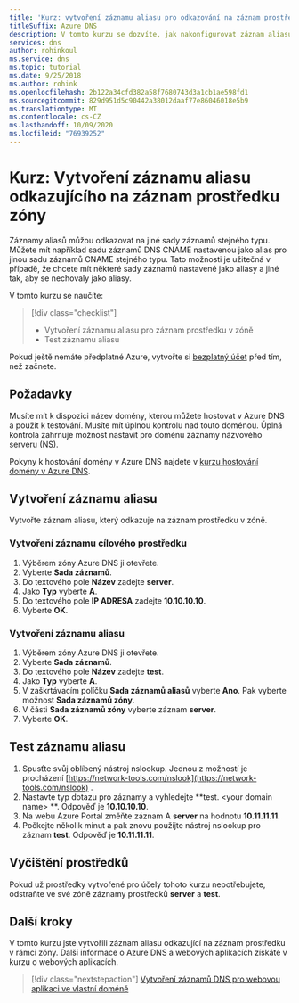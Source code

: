 ```yaml
---
title: 'Kurz: vytvoření záznamu aliasu pro odkazování na záznam prostředku v zóně'
titleSuffix: Azure DNS
description: V tomto kurzu se dozvíte, jak nakonfigurovat záznam aliasu Azure DNS tak, aby odkazoval na záznam prostředku v rámci zóny.
services: dns
author: rohinkoul
ms.service: dns
ms.topic: tutorial
ms.date: 9/25/2018
ms.author: rohink
ms.openlocfilehash: 2b122a34cfd382a58f7680743d3a1cb1ae598fd1
ms.sourcegitcommit: 829d951d5c90442a38012daaf77e86046018e5b9
ms.translationtype: MT
ms.contentlocale: cs-CZ
ms.lasthandoff: 10/09/2020
ms.locfileid: "76939252"
---
```

# <a name="tutorial-create-an-alias-record-to-refer-to-a-zone-resource-record"></a>Kurz: Vytvoření záznamu aliasu odkazujícího na záznam prostředku zóny

Záznamy aliasů můžou odkazovat na jiné sady záznamů stejného typu. Můžete mít například sadu záznamů DNS CNAME nastavenou jako alias pro jinou sadu záznamů CNAME stejného typu. Tato možnosti je užitečná v případě, že chcete mít některé sady záznamů nastavené jako aliasy a jiné tak, aby se nechovaly jako aliasy.

V tomto kurzu se naučíte:

> [!div class="checklist"]
> * Vytvoření záznamu aliasu pro záznam prostředku v zóně
> * Test záznamu aliasu


Pokud ještě nemáte předplatné Azure, vytvořte si [bezplatný účet](https://azure.microsoft.com/free/?WT.mc_id=A261C142F) před tím, než začnete.

## <a name="prerequisites"></a>Požadavky
Musíte mít k dispozici název domény, kterou můžete hostovat v Azure DNS a použít k testování. Musíte mít úplnou kontrolu nad touto doménou. Úplná kontrola zahrnuje možnost nastavit pro doménu záznamy názvového serveru (NS).

Pokyny k hostování domény v Azure DNS najdete v [kurzu hostování domény v Azure DNS](dns-delegate-domain-azure-dns.md).


## <a name="create-an-alias-record"></a>Vytvoření záznamu aliasu

Vytvořte záznam aliasu, který odkazuje na záznam prostředku v zóně.

### <a name="create-the-target-resource-record"></a>Vytvoření záznamu cílového prostředku
1. Výběrem zóny Azure DNS ji otevřete.
2. Vyberte **Sada záznamů**.
3. Do textového pole **Název** zadejte **server**.
4. Jako **Typ** vyberte **A**.
5. Do textového pole **IP ADRESA** zadejte **10.10.10.10**.
6. Vyberte **OK**.

### <a name="create-the-alias-record"></a>Vytvoření záznamu aliasu
1. Výběrem zóny Azure DNS ji otevřete.
2. Vyberte **Sada záznamů**.
3. Do textového pole **Název** zadejte **test**.
4. Jako **Typ** vyberte **A**.
5. V zaškrtávacím políčku **Sada záznamů aliasů** vyberte **Ano**. Pak vyberte možnost **Sada záznamů zóny**.
6. V části **Sada záznamů zóny** vyberte záznam **server**.
7. Vyberte **OK**.

## <a name="test-the-alias-record"></a>Test záznamu aliasu

1. Spusťte svůj oblíbený nástroj nslookup. Jednou z možností je procházení [https://network-tools.com/nslook](https://network-tools.com/nslook) .
2. Nastavte typ dotazu pro záznamy a vyhledejte **test. \<your domain name\> **. Odpověď je **10.10.10.10**.
3. Na webu Azure Portal změňte záznam A **server** na hodnotu **10.11.11.11**.
4. Počkejte několik minut a pak znovu použijte nástroj nslookup pro záznam **test**. Odpověď je **10.11.11.11**.

## <a name="clean-up-resources"></a>Vyčištění prostředků

Pokud už prostředky vytvořené pro účely tohoto kurzu nepotřebujete, odstraňte ve své zóně záznamy prostředků **server** a **test**.


## <a name="next-steps"></a>Další kroky

V tomto kurzu jste vytvořili záznam aliasu odkazující na záznam prostředku v rámci zóny. Další informace o Azure DNS a webových aplikacích získáte v kurzu o webových aplikacích.

> [!div class="nextstepaction"]
> [Vytvoření záznamů DNS pro webovou aplikaci ve vlastní doméně](./dns-web-sites-custom-domain.md)
